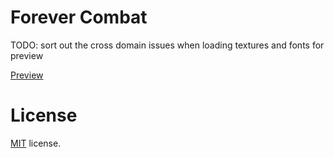Forever Combat
==========================

TODO: sort out the cross domain issues when loading textures and fonts for preview

[Preview](http://robzsk.github.io/Forever-Combat/)

License
=======

[MIT](http://en.wikipedia.org/wiki/MIT_License) license.
